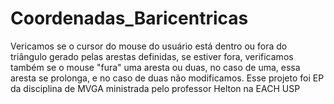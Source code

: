# Coordenadas_Baricentricas
Vericamos se o cursor do mouse do usuário está dentro ou fora do triângulo gerado pelas arestas definidas, se estiver fora, verificamos também se o mouse "fura" uma aresta ou duas, no caso de uma, essa aresta se prolonga, e no caso de duas não modificamos. Esse projeto foi EP da disciplina de MVGA ministrada pelo professor Helton na EACH USP
